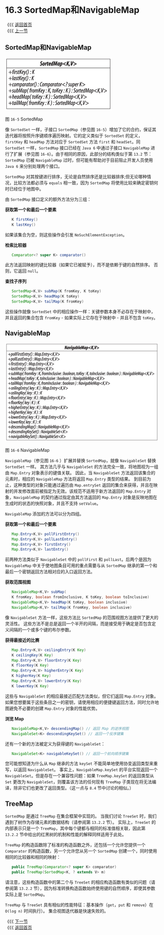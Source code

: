 # 16.3 SortedMap和NavigableMap

《《《 [返回首页](../../)   
 《《《 [上一节](16.2-shi-xian-map.md)

## SortedMap和NavigableMap

![](../../.gitbook/assets/16_5.png)

图 `16-5` SortedMap

像 `SortedSet` 一样，子接口 `SortedMap`（参见图 `16-5`）增加了它的合约，保证其迭代器将按照升序键顺序遍历映射。它的定义类似于 `SortedSet` 的定义，`firstKey` 和 `headMap` 方法对应于 `SortedSet` 方法 `first` 和 `headSet`。同 `SortedSet` 一样，`SortedMap` 接口已经在 `Java 6` 中通过子接口 `NavigableMap` 进行了扩展（参见图 `16-6`）。由于相同的原因，此部分的结构类似于第 `13.2` 节：`SortedMap` 已被 `NavigableMap` 过时，但可能有帮助对于目前阻止开发人员使用 `Java 6` 来分别处理两个接口。

`SortedMap` 对其按键进行排序，无论是自然排序还是比较器排序;但无论哪种情况，比较方法都必须与 `equals` 相一致，因为 `SortedMap` 将使用比较来确定密钥何时已经位于地图中。

由 `SortedMap` 接口定义的额外方法分为三组：

**获取第一个和最后一个要素**

```java
   K firstKey()
   K lastKey()
```

如果该集合为空，则这些操作会引发 `NoSuchElementException`。

**检索比较器**

```java
   Comparator<? super K> comparator()
```

此方法返回映射的键比较器（如果它已被赋予），而不是依赖于键的自然排序。 否则，它返回 `null`。

**查找子序列**

```java
   SortedMap<K,V> subMap(K fromKey, K toKey)
   SortedMap<K,V> headMap(K toKey)
   SortedMap<K,V> tailMap(K fromKey)
```

这些操作就像 `SortedSet` 中的相应操作一样：关键参数本身不必存在于映射中，并且返回的集合包含 `fromKey` - 如果实际上它存在于映射中 - 并且不包含 `toKey`。

## NavigableMap

![](../../.gitbook/assets/16_6.png)

图 `16-6` NavigableMap

`NavigableMap`（参见图 `16-6` ）扩展并替换 `SortedMap`，就像 `NavigableSet` 替换 `SortedSet` 一样。 其方法几乎与 `NavigableSet` 的方法完全一致，将地图视为一组由 `Map.Entry` 对象表示的键值关联。 因此，当 `NavigableSet` 方法返回该集合的元素时，相应的 `NavigableMap` 方法将返回 `Map.Entry` 类型的结果。 到目前为止，这种类型的对象只能通过遍历由 `Map.entrySet` 返回的集合来获得，并且在映射的并发修改面前被指定为无效。该规范不适用于新方法返回的 `Map.Entry` 对象，`NavigableMap` 的契约通过指定由其方法返回的 `Map.Entry` 对象是反映地图在生成时的状态的快照对象，并且不支持 `setValue`。

`NavigableMap` 添加的方法可以分为四组。

**获取第一个和最后一个要素**

```java
   Map.Entry<K,V> pollFirstEntry()
   Map.Entry<K,V> pollLastEntry()
   Map.Entry<K,V> firstEntry()
   Map.Entry<K,V> lastEntry()
```

前两种方法类似于 `NavigableSet` 中的 `pollFirst` 和 `pollLast`。后两个是因为 `NavigableMap` 中关于使地图条目可用的重点需要与从 `SortedMap` 继承的第一个和最后一个密钥返回方法相对应的入口返回方法。

**获取范围视图**

```java
   NavigableMap<K,V> subMap(
   K fromKey, boolean fromInclusive, K toKey, boolean toInclusive)
   NavigableMap<K,V> headMap(K toKey, boolean inclusive)
   NavigableMap<K,V> tailMap(K fromKey, boolean inclusive)
```

像 `NavigableSet` 方法一样，这些方法比 `SortedMap` 的范围视图方法提供了更大的灵活性。 这些方法不是总是返回一个半开的间隔，而是接受用于确定是否包含定义间隔的一个或多个键的布尔参数。

**获得最接近的比赛**

```java
   Map.Entry<K,V> ceilingEntry(K Key)
   K ceilingKey(K Key)
   Map.Entry<K,V> floorEntry(K Key)
   K floorKey(K Key)
   Map.Entry<K,V> higherEntry(K Key)
   K higherKey(K Key)
   Map.Entry<K,V> lowerEntry(K Key)
   K lowerKey(K Key)
```

这些与 `NavigableSet` 的相应最接近匹配方法类似，但它们返回 `Map.Entry` 对象。 如果您想要属于这些条目之一的密钥，请使用相应的便捷键返回方法，同时允许地图避免不必要的创建 `Map.Entry` 对象的性能优势。

**浏览 Map**

```java
   NavigableMap<K,V> descendingMap() // 返回 Map 的逆序视图
   NavigableSet<K> descendingKeySet() // 返回一个反序键集
```

还有一个新的方法被定义为获得键的 `NavigableSet`：

```java
   NavigableSet<K> navigableKeySet() // 返回一个前向顺序键集
```

您可能想知道为什么从 `Map` 继承的方法 `keySet` 不能简单地使用协变返回类型来重写，以返回 `NavigableSet`。 事实上，`NavigableMap.keySet` 的平台实现返回一个 `NavigableSet`。但是存在一个兼容性问题：如果 `TreeMap.keySet` 的返回类型从 `Set` 更改为 `NavigableSet`，则覆盖该方法的任何现有 `TreeMap` 子类现在将无法编译，除非它们也更改了返回类型。（这一点与 `8.4` 节中讨论的相似。）

## TreeMap

`SortedMap` 是通过 `TreeMap` 在集合框架中实现的。 当我们讨论 `TreeSet` 时，我们遇到了树作为存储元素的数据结构（请参阅第 `13.2.2` 节）。 实际上，`TreeSet` 的内部表示只是一个 `TreeMap`，其中每个键都与相同的标准值相关联，因此第 `13.2.2` 节中给出的红黑树的机制和性能的解释同样适用于此处。

`TreeMap` 的构造函数除了标准的构造函数之外，还包括一个允许您提供一个 `Comparator` 的构造函数，另一个允许您从另一个 `SortedMap` 创建一个，同时使用相同的比较器和相同的映射：

```java
   public TreeMap(Comparator<? super K> comparator)
   public TreeMap(SortedMap<K, ? extends V> m)
```

请注意，这些构造函数中的第二个与 `TreeSet` 的相应构造函数有类似的问题（请参阅第 `13.2.2` 节），因为标准转换构造函数始终使用键的自然顺序，即使其参数实际上是 `SortedMap`。

`TreeMap` 与 `TreeSet` 具有相似的性能特征：基本操作（`get`，`put` 和 `remove`）在 `O(log n)` 时间执行）。 集合视图迭代器是快速失败的。

《《《 [下一节](16.4-concurrentmap.md)   
 《《《 [返回首页](../../)

